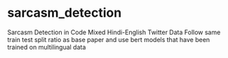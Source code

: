 # sarcasm_detection
Sarcasm Detection in Code Mixed Hindi-English Twitter Data
Follow same train test split ratio as base paper and use bert models that have been trained on multilingual data